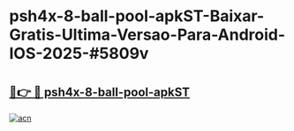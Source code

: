 # psh4x-8-ball-pool-apkST-Baixar-Gratis-Ultima-Versao-Para-Android-IOS-2025-#5809v

# <h2><a href="https://ainizakaria.my?title=psh4x-8-ball-pool-apkST&ref=22M">🔗👉 🔴 psh4x-8-ball-pool-apkST</a></h2>

[![acn](https://github.com/user-attachments/assets/0f9c940e-d8b0-45ae-aac7-cd30a18b3e1c)](https://ainizakaria.my?title=psh4x-8-ball-pool-apkST&ref=22M)

